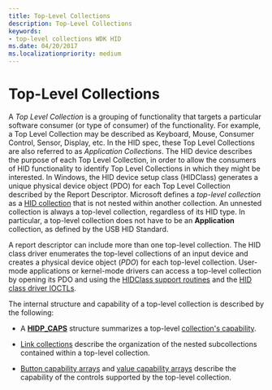 ```yaml
---
title: Top-Level Collections
description: Top-Level Collections
keywords:
- top-level collections WDK HID
ms.date: 04/20/2017
ms.localizationpriority: medium
---
```


# Top-Level Collections




A *Top Level Collection* is a grouping of functionality that targets a particular software consumer (or type of consumer) of the functionality. For example, a Top Level Collection may be described as Keyboard, Mouse, Consumer Control, Sensor, Display, etc. In the HID spec, these Top Level Collections are also referred to as *Application Collections*. The HID device describes the purpose of each Top Level Collection, in order to allow the consumers of HID functionality to identify Top Level Collections in which they might be interested. In Windows, the HID device setup class (HIDClass) generates a unique physical device object (PDO) for each Top Level Collection described by the Report Descriptor.
Microsoft defines a *top-level collection* as a [HID collection](hid-collections.md) that is not nested within another collection. An unnested collection is always a top-level collection, regardless of its HID type. In particular, a top-level collection does not have to be an **Application** collection, as defined by the USB HID Standard.

A report descriptor can include more than one top-level collection. The HID class driver enumerates the top-level collections of an input device and creates a physical device object (*PDO*) for each top-level collection. User-mode applications or kernel-mode drivers can access a top-level collection by opening its PDO and using the [HIDClass support routines](/windows-hardware/drivers/ddi/_hid/#hidclass-support-routines) and the [HID class driver IOCTLs](/windows-hardware/drivers/ddi/_hid/#hid-class-driver-ioctls).

The internal structure and capability of a top-level collection is described by the following:

-   A [**HIDP\_CAPS**](/windows-hardware/drivers/ddi/hidpi/ns-hidpi-_hidp_caps) structure summarizes a top-level [collection's capability](collection-capability.md).

-   [Link collections](link-collections.md) describe the organization of the nested subcollections contained within a top-level collection.

-   [Button capability arrays](button-capability-arrays.md) and [value capability arrays](value-capability-arrays.md) describe the capability of the controls supported by the top-level collection.

